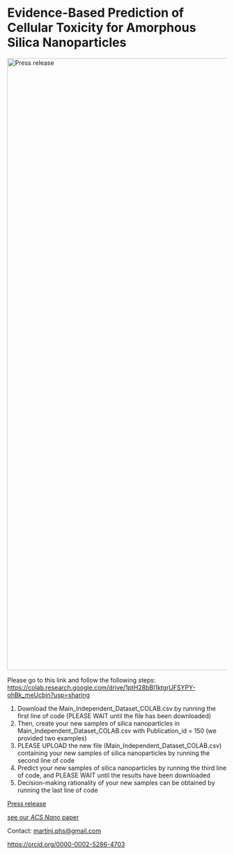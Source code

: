 # Evidence-Based Prediction of Cellular Toxicity for Amorphous Silica Nanoparticles
<img width="1402" alt="Press release" src="https://github.com/martinj-phs/nanosilica/assets/98748341/47d0851b-6fee-4b25-b30e-3175cf0065b5">

Please go to this link and follow the following steps: 
https://colab.research.google.com/drive/1ptH28bBI1ktgrUFSYPY-ohBk_meUcbjn?usp=sharing

1. Download the Main_Independent_Dataset_COLAB.csv by running the first line of code (PLEASE WAIT until the file has been downloaded)
2. Then, create your new samples of silica nanoparticles in Main_Independent_Dataset_COLAB.csv with Publication_id = 150 (we provided two examples)
3. PLEASE UPLOAD the new file (Main_Independent_Dataset_COLAB.csv) containing your new samples of silica nanoparticles by running the second line of code
4. Predict your new samples of silica nanoparticles by running the third line of code, and PLEASE WAIT until the results have been downloaded 
5. Decision-making rationality of your new samples can be obtained by running the last line of code

[Press release](https://www.phs.osaka-u.ac.jp/researchNews/newsDetail.php?id=16)

[see our _ACS Nano_ paper](https://doi.org/10.1021/acsnano.2c11968)

Contact: martinj.phs@gmail.com

https://orcid.org/0000-0002-5286-4703
